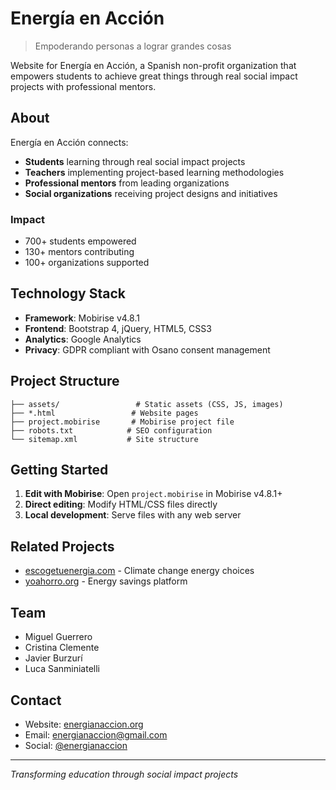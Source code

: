 # Energía en Acción

> Empoderando personas a lograr grandes cosas

Website for Energía en Acción, a Spanish non-profit organization that empowers students to achieve great things through real social impact projects with professional mentors.

## About

Energía en Acción connects:
- **Students** learning through real social impact projects
- **Teachers** implementing project-based learning methodologies  
- **Professional mentors** from leading organizations
- **Social organizations** receiving project designs and initiatives

### Impact
- 700+ students empowered
- 130+ mentors contributing
- 100+ organizations supported

## Technology Stack

- **Framework**: Mobirise v4.8.1
- **Frontend**: Bootstrap 4, jQuery, HTML5, CSS3
- **Analytics**: Google Analytics
- **Privacy**: GDPR compliant with Osano consent management

## Project Structure

```
├── assets/                 # Static assets (CSS, JS, images)
├── *.html                 # Website pages
├── project.mobirise       # Mobirise project file
├── robots.txt            # SEO configuration
└── sitemap.xml           # Site structure
```

## Getting Started

1. **Edit with Mobirise**: Open `project.mobirise` in Mobirise v4.8.1+
2. **Direct editing**: Modify HTML/CSS files directly
3. **Local development**: Serve files with any web server

## Related Projects

- [escogetuenergia.com](http://escogetuenergia.com) - Climate change energy choices
- [yoahorro.org](http://yoahorro.org) - Energy savings platform

## Team

- Miguel Guerrero
- Cristina Clemente  
- Javier Burzurí
- Luca Sanminiatelli

## Contact

- Website: [energianaccion.org](http://energianaccion.org)
- Email: energianaccion@gmail.com
- Social: [@energianaccion](https://twitter.com/energianaccion)

---

*Transforming education through social impact projects*